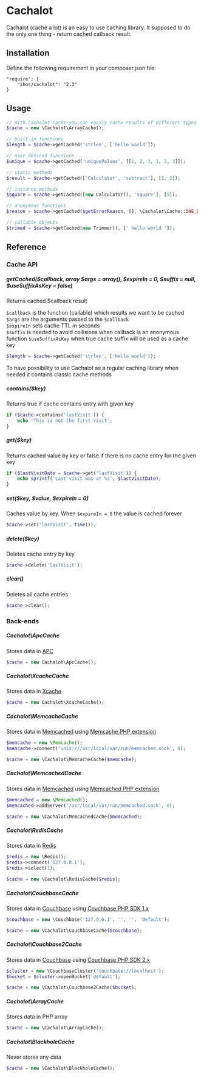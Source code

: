 Cachalot
========

Cachalot (cache a lot) is an easy to use caching library. It supposed to do the only one thing - return cached callback result.

Installation
------------
Define the following requirement in your composer.json file:
```
"require": {
    "ihor/cachalot": "2.3"
}
```

Usage
-----
```php
// With Cachalot cache you can easily cache results of different types of functions
$cache = new \Cachalot\ArrayCache();

// built-in functions
$length = $cache->getCached('strlen', ['hello world']); 

// user defined functions
$unique = $cache->getCached('uniqueValues', [[1, 2, 3, 1, 2, 3]]);

// static methods
$result = $cache->getCached(['Calculator', 'subtract'], [1, 2]);

// instance methods
$square = $cache->getCached([new Calculator(), 'square'], [5]);

// anonymous functions
$reason = $cache->getCached($getErrorReason, [], \Cachalot\Cache::ONE_DAY, 'error-reason');

// callable objects
$trimed = $cache->getCached(new Trimmer(), [' hello world ']);
```

Reference
---------
### Cache API

##### getCached($callback, array $args = array(), $expireIn = 0, $suffix = null, $useSuffixAsKey = false)

Returns cached $callback result

```$callback``` is the function (callable) which results we want to be cached  
```$args``` are the arguments passed to the ```$callback```  
```$expireIn``` sets cache TTL in seconds  
```$suffix``` is needed to avoid collisions when callback is an anonymous function
```$useSuffixAsKey``` when true cache suffix will be used as a cache key

```php
$length = $cache->getCached('strlen', ['hello world']);
```

To have possibility to use Cachalot as a regular caching library when needed it contains classic cache methods

##### contains($key)

Returns true if cache contains entry with given key

```php
if ($cache->contains('lastVisit')) {
    echo 'This is not the first visit';
}
```

##### get($key)

Returns cached value by key or false if there is no cache entry for the given key

```php
if ($lastVisitDate = $cache->get('lastVisit')) {
    echo sprintf('Last visit was at %s', $lastVisitDate);
}
```

##### set($key, $value, $expireIn = 0)

Caches value by key. When ```$expireIn = 0``` the value is cached forever

```php
$cache->set('lastVisit', time());
```

##### delete($key)

Deletes cache entry by key

```php
$cache->delete('lastVisit');
```

##### clear()

Deletes all cache entries

```php
$cache->clear();
```

### Back-ends

##### Cachalot\ApcCache

Stores data in [APC](http://php.net/manual/en/book.apc.php)

```php
$cache = new Cachalot\ApcCache();
```

##### Cachalot\XcacheCache

Stores data in [Xcache](https://xcache.lighttpd.net/)

```php
$cache = new Cachalot\XcacheCache();
```

##### Cachalot\MemcacheCache

Stores data in [Memcached](http://memcached.org) using [Memcache PHP extension](http://php.net/manual/en/book.memcache.php) 

```php
$memcache = new \Memcache();
$memcache->connect('unix:///usr/local/var/run/memcached.sock', 0);

$cache = new \Cachalot\MemcacheCache($memcache);
```

##### Cachalot\MemcachedCache

Stores data in [Memcached](http://memcached.org) using [Memcached PHP extension](http://php.net/manual/en/book.memcached.php)

```php
$memcached = new \Memcached();
$memcached->addServer('/usr/local/var/run/memcached.sock', 0);

$cache = new \Cachalot\MemcachedCache($memcached);
```

##### Cachalot\RedisCache

Stores data in [Redis](http://redis.io)

```php
$redis = new \Redis();
$redis->connect('127.0.0.1');
$redis->select(1);

$cache = new \Cachalot\RedisCache($redis);
```

##### Cachalot\CouchbaseCache

Stores data in [Couchbase](http://www.couchbase.com/) using [Couchbase PHP SDK 1.x](http://docs.couchbase.com/couchbase-sdk-php-1.2/index.html)

```php
$couchbase = new \Couchbase('127.0.0.1', '', '', 'default');

$cache = new \Cachalot\CouchbaseCache($couchbase);
```

##### Cachalot\Couchbase2Cache

Stores data in [Couchbase](http://www.couchbase.com/) using [Couchbase PHP SDK 2.x](http://developer.couchbase.com/documentation/server/4.0/sdks/php-2.0/php-intro.html)

```php
$cluster = new \CouchbaseCluster('couchbase://localhost');
$bucket = $cluster->openBucket('default');

$cache = new \Cachalot\Couchbase2Cache($bucket);
```

##### Cachalot\ArrayCache

Stores data in PHP array

```php
$cache = new \Cachalot\ArrayCache();
```

##### Cachalot\BlackholeCache

Never stores any data

```php
$cache = new \Cachalot\BlackholeCache();
```
